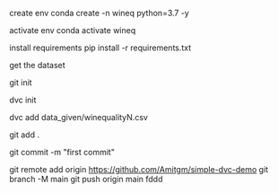 create env
conda create -n wineq python=3.7 -y

activate env
conda activate wineq

install requirements
pip install -r requirements.txt

get the dataset

git init 

dvc init

dvc add data_given/winequalityN.csv

git add .

git commit -m  "first commit"

git remote add origin https://github.com/Amitgm/simple-dvc-demo
git branch -M main
git push origin main
fddd